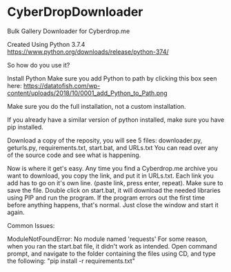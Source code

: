 # CyberDropDownloader
Bulk Gallery Downloader for Cyberdrop.me

Created Using Python 3.7.4
https://www.python.org/downloads/release/python-374/


So how do you use it?

Install Python
Make sure you add Python to path by clicking this box seen here: https://datatofish.com/wp-content/uploads/2018/10/0001_add_Python_to_Path.png

Make sure you do the full installation, not a custom installation.

If you already have a similar version of python installed, make sure you have pip installed.

Download a copy of the reposity, you will see 5 files: downloader.py, geturls.py, requirements.txt, start.bat, and URLs.txt
You can read over any of the source code and see what is happening.

Now is where it get's easy. Any time you find a Cyberdrop.me archive you want to download, you copy the link, and put it in URLs.txt. Each link you add has to go on it's own line. (paste link, press enter, repeat). Make sure to save the file.
Double click on start.bat, it will download the needed libraries using PIP and run the program.
If the program errors out the first time before anything happens, that's normal. Just close the window and start it again.


Common Issues:

ModuleNotFoundError: No module named 'requests'
For some reason, when you ran the start.bat file, it didn't work as intended. Open command prompt, and navigate to the folder containing the files using CD, and type the following: "pip install -r requirements.txt"
